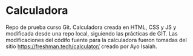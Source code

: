 # Calculadora
Repo de prueba curso Git. Calculadora creada en HTML, CSS y JS y modificada desde una repo local, siguiendo las prácticas de GIT. Las modificaciones del códifo fuente para la calculadora fueron tomadas del sitio  https://freshman.tech/calculator/ creado por Ayo Isaiah.
